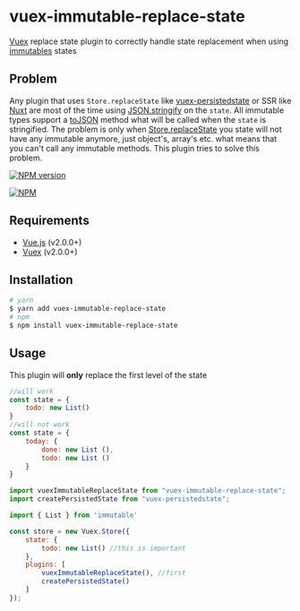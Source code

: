 vuex-immutable-replace-state
============================
[Vuex](http://vuex.vuejs.org/) replace state plugin to correctly handle state replacement when using [immutables](https://facebook.github.io/immutable-js/) states

## Problem
Any plugin that uses `Store.replaceState` like [vuex-persistedstate](https://github.com/robinvdvleuten/vuex-persistedstate) or SSR like [Nuxt](https://nuxtjs.org) are most of the time using [JSON.stringify](https://developer.mozilla.org/en-US/docs/Web/JavaScript/Reference/Global_Objects/JSON/stringify) on the `state`. All immutable types support a [toJSON](https://facebook.github.io/immutable-js/docs/#/Collection.Indexed/toJSON) method what will be called when the `state` is stringified. The problem is only when [Store.replaceState](https://vuex.vuejs.org/api/#replacestate) you state will not have any immutable anymore, just object's, array's etc. what means that you can't call any immutable methods. This plugin tries to solve this problem. 


[![NPM version](https://img.shields.io/npm/v/vuex-immutable-replace-state.svg)](https://www.npmjs.com/package/vuex-immutable-replace-state)

[![NPM](https://nodei.co/npm/vuex-immutable-replace-state.png?downloads=true&downloadRank=true&stars=true)](https://nodei.co/npm/vuex-immutable-replace-state/)


## Requirements

* [Vue.js](https://vuejs.org) (v2.0.0+)
* [Vuex](http://vuex.vuejs.org) (v2.0.0+)

## Installation

```bash
# yarn
$ yarn add vuex-immutable-replace-state
# npm
$ npm install vuex-immutable-replace-state
```

## Usage
This plugin will **only** replace the first level of the state
```javascript
//will work
const state = {
    todo: new List()
}
//will not work
const state = {
    today: {
        done: new List (),
        todo: new List ()
    }
}
```


```javascript
import vuexImmutableReplaceState from "vuex-immutable-replace-state";
import createPersistedState from "vuex-persistedstate";

import { List } from 'immutable'

const store = new Vuex.Store({
    state: {
        todo: new List() //this is important
    },
    plugins: [
        vuexImmutableReplaceState(), //first 
        createPersistedState()
    ]
});

````
